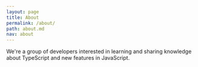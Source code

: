 ```yaml
---
layout: page
title: About
permalink: /about/
path: about.md
nav: about
---
```


We're a group of developers interested in learning and sharing knowledge about TypeScript and new features in JavaScript.
